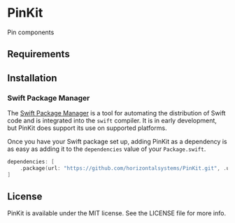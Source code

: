 # PinKit

Pin components

## Requirements

## Installation

### Swift Package Manager

The [Swift Package Manager](https://swift.org/package-manager/) is a tool for automating the distribution of Swift code
and is integrated into the `swift` compiler. It is in early development, but PinKit does support its use on
supported platforms.

Once you have your Swift package set up, adding PinKit as a dependency is as easy as adding it to
the `dependencies` value of your `Package.swift`.

```swift
dependencies: [
    .package(url: "https://github.com/horizontalsystems/PinKit.git", .upToNextMajor(from: "1.0.0"))
]
```

## License

PinKit is available under the MIT license. See the LICENSE file for more info.

